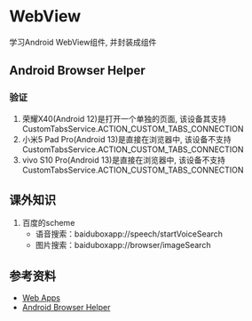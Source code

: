 # WebView

学习Android WebView组件, 并封装成组件

## Android Browser Helper

### 验证

1. 荣耀X40(Android 12)是打开一个单独的页面, 该设备其支持CustomTabsService.ACTION_CUSTOM_TABS_CONNECTION
2. 小米5 Pad Pro(Android 13)是直接在浏览器中, 该设备不支持CustomTabsService.ACTION_CUSTOM_TABS_CONNECTION
3. vivo S10 Pro(Android 13)是直接在浏览器中, 该设备不支持CustomTabsService.ACTION_CUSTOM_TABS_CONNECTION


## 课外知识

1. 百度的scheme
   - 语音搜索：baiduboxapp://speech/startVoiceSearch
   - 图片搜索：baiduboxapp://browser/imageSearch

## 参考资料

- [Web Apps](https://developer.android.google.cn/guide/webapps?hl=zh-cn)
- [Android Browser Helper](https://github.com/GoogleChrome/android-browser-helper)